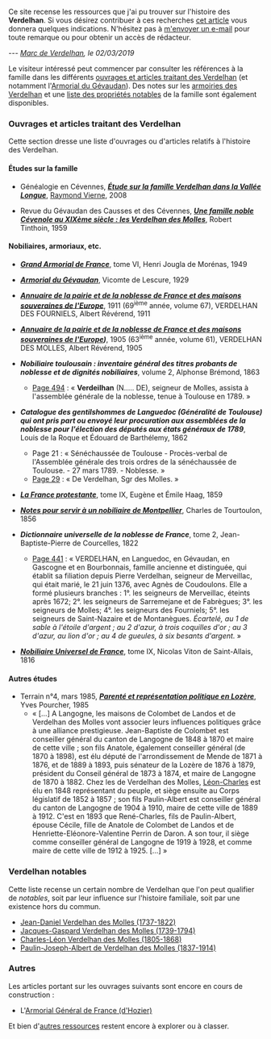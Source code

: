 Ce site recense les ressources que j'ai pu trouver sur l'histoire des **Verdelhan**. Si vous désirez contribuer à ces recherches [cet article](comment_chercher) vous donnera quelques indications.
N'hésitez pas à [m'envoyer un e-mail](http://verdelhan.eu/) pour toute remarque ou pour obtenir un accès de rédacteur.

--- *[Marc de Verdelhan](http://verdelhan.eu/), le 02/03/2019*

Le visiteur intéressé peut commencer par consulter les références à la famille dans les différents [ouvrages et articles traitant des Verdelhan](#ouvrages-et-articles-traitant-des-verdelhan) (et notamment l'[Armorial du Gévaudan](armorial_du_gevaudan_lescure)). Des notes sur les [armoiries des Verdelhan](armoiries_des_verdelhan) et une [liste des propriétés notables](liste_des_proprietes_notables) de la famille sont également disponibles.

### Ouvrages et articles traitant des Verdelhan

Cette section dresse une liste d'ouvrages ou d'articles relatifs à l'histoire des Verdelhan.

#### Études sur la famille

 * Généalogie en Cévennes, ***[Étude sur la famille Verdelhan dans la Vallée Longue](etude_sur_la_famille_verdelhan_dans_la_vallee_longue_vierne)***, [Raymond Vierne](etude_sur_la_famille_verdelhan_dans_la_vallee_longue_vierne#à-propos-de-lauteur), 2008

 * Revue du Gévaudan des Causses et des Cévennes, ***[Une famille noble Cévenole au XIXème siècle : les Verdelhan des Molles](une_famille_noble_cevenole_au_xixme_siecle_les_verdelhan_des_molles_tinthoin)***, Robert Tinthoin, 1959

#### Nobiliaires, armoriaux, etc.

 * ***[Grand Armorial de France](grand_armorial_de_france_jougla_de_morenas)***, tome VI, Henri Jougla de Morénas, 1949

 * ***[Armorial du Gévaudan](armorial_du_gevaudan_lescure)***, Vicomte de Lescure, 1929

 * ***[Annuaire de la pairie et de la noblesse de France et des maisons souveraines de l'Europe](annuaire_de_la_noblesse_de_france_reverend)***, 1911 (69<sup>ième</sup> année, volume 67), VERDELHAN DES FOURNIELS, Albert Révérend, 1911

 * ***[Annuaire de la pairie et de la noblesse de France et des maisons souveraines de l'Europe](annuaire_de_la_noblesse_de_france_reverend))***, 1905 (63<sup>ième</sup> année, volume 61), VERDELHAN DES MOLLES, Albert Révérend, 1905

 * ***Nobiliaire toulousain : inventaire général des titres probants de noblesse et de dignités nobiliaires***, volume 2, Alphonse Brémond, 1863
   * [Page 494](http://books.google.fr/books?id=jFkoAAAAYAAJ&ots=yQ9-KFAibe&dq=Alphonse%20Br%C3%A9mond%20%3A%20Nobiliaire%20toulousain&pg=PA494#v=onepage&q=verdeilhan&f=false) : « **Verdeilhan** (N..... DE), seigneur de Molles, assista à l'assemblée générale de la noblesse, tenue à Toulouse en 1789. »

 * ***Catalogue des gentilshommes de Languedoc (Généralité de Toulouse) qui ont pris part ou envoyé leur procuration aux assemblées de la noblesse pour l'élection des députés aux états généraux de 1789***, Louis de la Roque et Édouard de Barthélemy, 1862
   * Page 21 : « Sénéchaussée de Toulouse - Procès-verbal de l'Assemblée générale des trois ordres de la sénéchaussée de Toulouse. - 27 mars 1789. - Noblesse. »
   * [Page 29](http://books.google.fr/books?id=scUEAAAAIAAJ&hl=fr&pg=RA1-PA29#v=onepage&q=verdelhan&f=false) : « De Verdelhan, Sgr des Molles. »

 * ***[La France protestante](la_france_protestante_haag)***, tome IX, Eugène et Émile Haag, 1859

 * ***[Notes pour servir à un nobiliaire de Montpellier](notes_pour_servir_a_un_nobiliaire_de_montpellier_tourtoulon)***, Charles de Tourtoulon, 1856

 * ***Dictionnaire universelle de la noblesse de France***, tome 2, Jean-Baptiste-Pierre de Courcelles, 1822
   * [Page 441](http://gallica.bnf.fr/ark:/12148/bpt6k36855h.image.r=Verdelhan.f445.langFR) : « VERDELHAN, en Languedoc, en Gévaudan, en Gascogne et en Bourbonnais, famille ancienne et distinguée, qui établit sa filiation depuis Pierre Verdelhan, seigneur de Merveillac, qui était marié, le 21 juin 1376, avec Agnès de Coudoulons. Elle a formé plusieurs branches : 1°. les seigneurs de Merveillac, éteints après 1672; 2°. les seigneurs de Sarremejane et de Fabrègues; 3°. les seigneurs de Molles; 4°. les seigneurs des Fourniels; 5°. les seigneurs de Saint-Nazaire et de Montanègues. *Écartelé, au 1 de sable à l'étoile d'argent ; au 2 d'azur, à trois coquilles d'or ; au 3 d'azur, au lion d'or ; au 4 de gueules, à six besants d'argent.* »

 * ***[Nobiliaire Universel de France](nobiliaire_universel_de_france_saint-allais)***, tome IX, Nicolas Viton de Saint-Allais, 1816

#### Autres études

 * Terrain n°4, mars 1985, ***[Parenté et représentation politique en Lozère](https://journals.openedition.org/terrain/2864)***, Yves Pourcher, 1985
   * « [...] A Langogne, les maisons de Colombet de Landos et de Verdelhan des Molles vont associer leurs influences politiques grâce à une alliance prestigieuse. Jean-Baptiste de Colombet est conseiller général du canton de Langogne de 1848 à 1870 et maire de cette ville ; son fils Anatole, également conseiller général (de 1870 à 1898), est élu député de l'arrondissement de Mende de 1871 à 1876, et de 1889 à 1893, puis sénateur de la Lozère de 1876 à 1879, président du Conseil général de 1873 à 1874, et maire de Langogne de 1870 à 1882. Chez les de Verdelhan des Molles, [Léon-Charles](charles-leon_verdelhan_des_molles_1805-1868) est élu en 1848 représentant du peuple, et siège ensuite au Corps législatif de 1852 à 1857 ; son fils Paulin-Albert est conseiller général du canton de Langogne de 1904 à 1910, maire de cette ville de 1889 à 1912. C'est en 1893 que René-Charles, fils de Paulin-Albert, épouse Cécile, fille de Anatole de Colombet de Landos et de Henriette-Eléonore-Valentine Perrin de Daron. A son tour, il siège comme conseiller général de Langogne de 1919 à 1928, et comme maire de cette ville de 1912 à 1925. [...] »

### Verdelhan notables

Cette liste recense un certain nombre de Verdelhan que l'on peut qualifier de *notables*, soit par leur influence sur l'histoire familiale, soit par une existence hors du commun.

 * [Jean-Daniel Verdelhan des Molles (1737-1822)](jean-daniel_verdelhan_des_molles_1737-1822)
 * [Jacques-Gaspard Verdelhan des Molles (1739-1794)](jacques-gaspard_verdelhan_des_molles_1739-1794)
 * [Charles-Léon Verdelhan des Molles (1805-1868)](charles-leon_verdelhan_des_molles_1805-1868)
 * [Paulin-Joseph-Albert de Verdelhan des Molles (1837-1914)](paulin-joseph-albert_de_verdelhan_des_molles_1837-1914)

### Autres

Les articles portant sur les ouvrages suivants sont encore en cours de construction :

 * L'[Armorial Général de France (d'Hozier)](armorial_general_de_france_d_hozier)

Et bien d'[autres ressources](autres_ressources) restent encore à explorer ou à classer.
